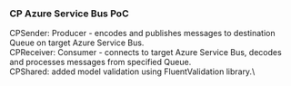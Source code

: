 ### CP Azure Service Bus PoC

CPSender: Producer - encodes and publishes messages to destination Queue on target Azure Service Bus.\
CPReceiver: Consumer - connects to target Azure Service Bus, decodes and processes messages from specified Queue.\
CPShared: added model validation using FluentValidation library.\